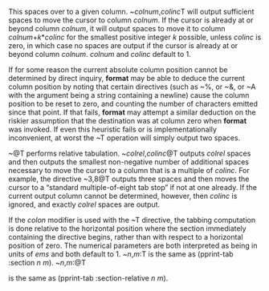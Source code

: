  



This spaces over to a given column. ~*colnum*,*colinc*T will output sufficient spaces to move the cursor to column *colnum*. If the cursor is already at or beyond column *colnum*, it will output spaces to move it to column *colnum*+*k*\**colinc* for the smallest positive integer *k* possible, unless *colinc* is zero, in which case no spaces are output if the cursor is already at or beyond column *colnum*. *colnum* and *colinc* default to 1. 



If for some reason the current absolute column position cannot be determined by direct inquiry, **format** may be able to deduce the current column position by noting that certain directives (such as ~%, or ~&, or ~A with the argument being a string containing a newline) cause the column position to be reset to zero, and counting the number of characters emitted since that point. If that fails, **format** may attempt a similar deduction on the riskier assumption that the destination was at column zero when **format** was invoked. If even this heuristic fails or is implementationally inconvenient, at worst the ~T operation will simply output two spaces. 



~@T performs relative tabulation. ~*colrel*,*colinc*@T outputs *colrel* spaces and then outputs the smallest non-negative number of additional spaces necessary to move the cursor to a column that is a multiple of *colinc*. For example, the directive ~3,8@T outputs three spaces and then moves the cursor to a “standard multiple-of-eight tab stop” if not at one already. If the current output column cannot be determined, however, then *colinc* is ignored, and exactly *colrel* spaces are output. 



If the *colon* modifier is used with the ~T directive, the tabbing computation is done relative to the horizontal position where the section immediately containing the directive begins, rather than with respect to a horizontal position of zero. The numerical parameters are both interpreted as being in units of *ems* and both default to 1. ~*n*,*m*:T is the same as (pprint-tab :section *n m*). ~*n*,*m*:@T 



is the same as (pprint-tab :section-relative *n m*). 



